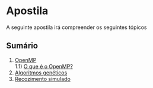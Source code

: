 # Apostila

A seguinte apostila irá compreender os seguintes tópicos

## Sumário
1) <a href="#">OpenMP</a><br>
  1.1) <a href="#">O que é o OpenMP?</a><br>
2) <a href="#">Algoritmos genéticos</a>
3) <a href="#">Recozimento simulado</a>
